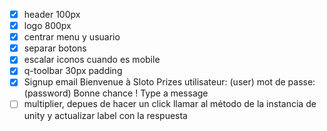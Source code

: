 - [x] header 100px
- [x] logo 800px
- [x] centrar menu y usuario
- [x] separar botons
- [x] escalar iconos cuando es mobile
- [x] q-toolbar 30px padding
- [x] Signup email
        Bienvenue à Sloto Prizes
        utilisateur: (user)
        mot de passe: (password)
        Bonne chance !
        Type a message
- [ ] multiplier, depues de hacer un click llamar al método de la instancia de unity y actualizar label con la respuesta 